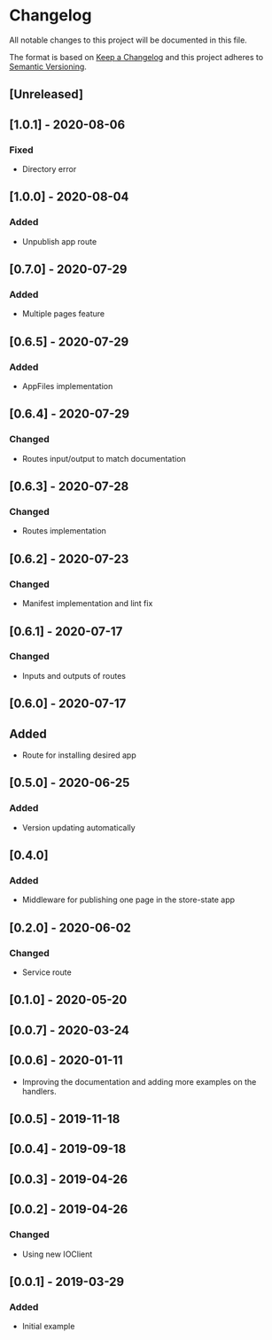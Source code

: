 # Changelog

All notable changes to this project will be documented in this file.

The format is based on [Keep a Changelog](http://keepachangelog.com/en/1.0.0/)
and this project adheres to [Semantic Versioning](http://semver.org/spec/v2.0.0.html).

## [Unreleased]

## [1.0.1] - 2020-08-06
### Fixed
- Directory error

## [1.0.0] - 2020-08-04
### Added
- Unpublish app route

## [0.7.0] - 2020-07-29
### Added
- Multiple pages feature

## [0.6.5] - 2020-07-29
### Added
- AppFiles implementation

## [0.6.4] - 2020-07-29
### Changed
- Routes input/output to match documentation

## [0.6.3] - 2020-07-28
### Changed
- Routes implementation

## [0.6.2] - 2020-07-23
### Changed
- Manifest implementation and lint fix

## [0.6.1] - 2020-07-17
### Changed
- Inputs and outputs of routes

## [0.6.0] - 2020-07-17
## Added
- Route for installing desired app

## [0.5.0] - 2020-06-25
### Added
- Version updating automatically

## [0.4.0]
### Added
- Middleware for publishing one page in the store-state app

## [0.2.0] - 2020-06-02
### Changed
- Service route 

## [0.1.0] - 2020-05-20

## [0.0.7] - 2020-03-24

## [0.0.6] - 2020-01-11
- Improving the documentation and adding more examples on the handlers.

## [0.0.5] - 2019-11-18

## [0.0.4] - 2019-09-18

## [0.0.3] - 2019-04-26

## [0.0.2] - 2019-04-26

### Changed
- Using new IOClient

## [0.0.1] - 2019-03-29

### Added
- Initial example
